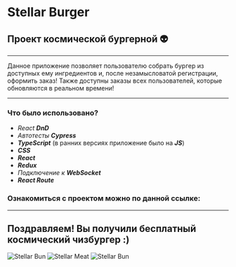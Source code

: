 # Stellar Burger 
## Проект космической бургерной :alien:

___

Данное приложение позволяет пользователю собрать бургер из доступных ему ингредиентов и, после незамысловатой регистрации, оформить заказ!
Также доступны заказы всех пользователей, которые обновляются в реальном времени!

___

### Что было использовано?

* _React_ ___DnD___
* _Автотесты_ ___Cypress___
* ___TypeScript___ (в ранних версиях приложение было на ___JS___)
* ___CSS___
* ___React___ 
* ___Redux___
* _Подключение к_ ___WebSocket___
* ___React Route___

### Ознакомиться с проектом можно по данной ссылке: 

___
## Поздравляем! Вы получили бесплатный космический чизбургер :)

![Stellar Bun](https://code.s3.yandex.net/react/code/bun-01-large.png)
![Stellar Meat](https://code.s3.yandex.net/react/code/meat-02-large.png)
![Stellar Bun](https://code.s3.yandex.net/react/code/bun-01-large.png)  